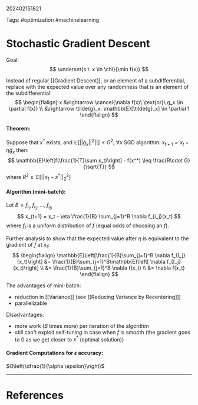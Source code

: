 202402151821

Tags: #optimization #machinelearning 

# Stochastic Gradient Descent
Goal:
$$
\underset{s.t. x \in \chi}{\min f(x)}
$$

Instead of regular [[Gradient Descent]], or an element of a subdifferential, replace with the expected value over any randomness that is an element of the subdifferential:
$$
\begin{flalign}
x &\rightarrow \cancel{\nabla f(x)\ \text{or}\ g_x \in \partial f(x)} \\
&\rightarrow \tilde{g}_x: \mathbb{E}[\tilde{g}_x] \in \partial f
\end{flalign}
$$
#### Theorem:
Suppose that $x^*$ exists, and $\mathbb{E}[||\tilde{g}_x||^2||] \leq G^2,\ \forall x$
SGD algorithm: $x_{t+1} = x_t - \eta \tilde{g}_x$
then:
$$
\mathbb{E}\left[f(\frac{1}{T}\sum x_t)\right] - f(x^*) \leq \frac{R\cdot G}{\sqrt{T}}
$$
where $R^2 \geq \mathbb{E}[||x_1 - x^*||_2^2]$

#### Algorithm (mini-batch):
Let $B = f_{i_1}, f_{i_2}, \dots, f_{i_B}$
$$
x_{t+1} = x_t - \eta \frac{1}{B} \sum_{j=1}^B \nabla f_{i_j}(x_t)
$$
where $f_{I}$ is a uniform distribution of $f$ (equal odds of choosing an $f$).

Further analysis to show that the expected value after $\eta$ is equivalent to the gradient of $f$ at $x_t$:
$$
\begin{flalign}
\mathbb{E}\left[\frac{1}{B}\sum_{j=1}^B \nabla f_{I_j}(x_t)\right] &= \frac{1}{B}\sum_{j=1}^B\mathbb{E}\left[ \nabla f_{I_j}(x_t)\right] \\
&= \frac{1}{B}\sum_{j=1}^B \nabla f(x_t) \\
&= \nabla f(x_t)
\end{flalign}
$$

The advantages of mini-batch:
- reduction in [[Variance]] (see [[Reducing Variance by Recentering]])
- parallelizable

Disadvantages:
- more work ($B$ times more) per iteration of the algorithm
- still can't exploit self-tuning in case when $f$ is smooth (the gradient goes to 0 as we get closer to $x^*$ (optimal solution))


#### Gradient Computations for $\epsilon$ accuracy:

$O\left(\dfrac{1}{\alpha \epsilon}\right)$


---
# References
